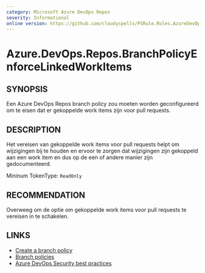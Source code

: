 ```yaml
---
category: Microsoft Azure DevOps Repos
severity: Informational
online version: https://github.com/cloudyspells/PSRule.Rules.AzureDevOps/blob/main/src/PSRule.Rules.AzureDevOps/nl/Azure.DevOps.Repos.BranchPolicyEnforceLinkedWorkItems.md
---
```


# Azure.DevOps.Repos.BranchPolicyEnforceLinkedWorkItems

## SYNOPSIS

Een Azure DevOps Repos branch policy zou moeten worden geconfigureerd om te
eisen dat er gekoppelde work items zijn voor pull requests.

## DESCRIPTION

Het vereisen van gekoppelde work items voor pull requests helpt om 
wijzigingen bij te houden en ervoor te zorgen dat wijzigingen zijn gekoppeld
aan een work item en dus op de een of andere manier zijn gedocumenteerd.

Mininum TokenType: `ReadOnly`

## RECOMMENDATION

Overweeg om de optie om gekoppelde work items voor pull requests te
vereisen in te schakelen.

## LINKS

- [Create a branch policy](https://docs.microsoft.com/nl-nl/azure/devops/repos/git/branch-policies?view=azure-devops)
- [Branch policies](https://docs.microsoft.com/nl-nl/azure/devops/repos/git/branch-policies-overview?view=azure-devops)
- [Azure DevOps Security best practices](https://docs.microsoft.com/nl-nl/azure/devops/user-guide/security-best-practices?view=azure-devops#repositories-and-branches)
